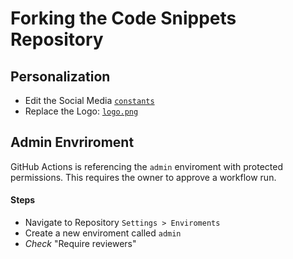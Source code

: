 # Forking the Code Snippets Repository

## Personalization
- Edit the Social Media [`constants`](./generator/src/constants/socials.json)
- Replace the Logo: [`logo.png`](./generator/assets/images/logo.png)

## Admin Envriroment
GitHub Actions is referencing the `admin` enviroment with protected permissions. This requires the owner to approve a workflow run.

#### Steps
- Navigate to Repository `Settings > Enviroments`
- Create a new enviroment called `admin`
- *Check* "Require reviewers"